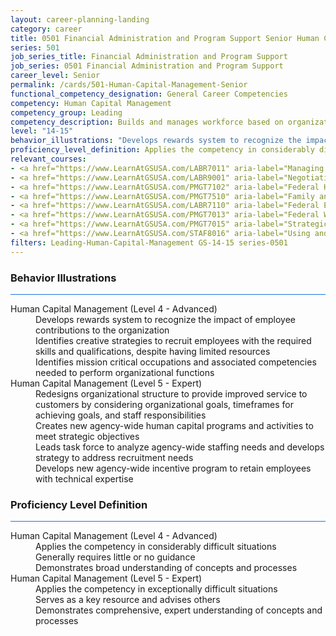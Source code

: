 ```yaml
---
layout: career-planning-landing
category: career
title: 0501 Financial Administration and Program Support Senior Human Capital Management
series: 501
job_series_title: Financial Administration and Program Support
job_series: 0501 Financial Administration and Program Support
career_level: Senior
permalink: /cards/501-Human-Capital-Management-Senior
functional_competency_designation: General Career Competencies
competency: Human Capital Management
competency_group: Leading
competency_description: Builds and manages workforce based on organizational goals, budget considerations, and staffing needs; ensures that employees are appropriately recruited, selected, appraised, and rewarded; takes action to address performance problems; manages a multi-sector workforce and a variety of work situations
level: "14-15"
behavior_illustrations: "Develops rewards system to recognize the impact of employee contributions to the organization ? Identifies creative strategies to recruit employees with the required skills and qualifications, despite having limited resources ? Identifies mission critical occupations and associated competencies needed to perform organizational functions ? Redesigns organizational structure to provide improved service to customers by considering organizational goals, timeframes for achieving goals, and staff responsibilities ? Creates new agency-wide human capital programs and activities to meet strategic objectives ? Leads task force to analyze agency-wide staffing needs and develops strategy to address recruitment needs ? Develops new agency-wide incentive program to retain employees with technical expertise"
proficiency_level_definition: Applies the competency in considerably difficult situations ? Generally requires little or no guidance ? Demonstrates broad understanding of concepts and processes ? Applies the competency in exceptionally difficult situations ? Serves as a key resource and advises others ? Demonstrates comprehensive, expert understanding of concepts and processes
relevant_courses: 
- <a href="https://www.LearnAtGSUSA.com/LABR7011" aria-label="Managing Employee Conduct and Performance (LABR7011), GSU - https://www.LearnAtGSUSA.com/LABR7011">Managing Employee Conduct and Performance (LABR7011), GSU</a>
- <a href="https://www.LearnAtGSUSA.com/LABR9001" aria-label="Negotiating Federal Labor Agreements (LABR9001), GSU - https://www.LearnAtGSUSA.com/LABR9001">Negotiating Federal Labor Agreements (LABR9001), GSU</a>
- <a href="https://www.LearnAtGSUSA.com/PMGT7102" aria-label="Federal Human Resources Management for Supervisors and Managers (PMGT7102), GSU - https://www.LearnAtGSUSA.com/PMGT7102">Federal Human Resources Management for Supervisors and Managers (PMGT7102), GSU</a>
- <a href="https://www.LearnAtGSUSA.com/PMGT7510" aria-label="Family and Medical Leave Act for Supervisors and HR Practitioners (PMGT7510), GSU - https://www.LearnAtGSUSA.com/PMGT7510">Family and Medical Leave Act for Supervisors and HR Practitioners (PMGT7510), GSU</a>
- <a href="https://www.LearnAtGSUSA.com/LABR7110" aria-label="Federal Employee Relations (Basic) (LABR7110), GSU - https://www.LearnAtGSUSA.com/LABR7110">Federal Employee Relations (Basic) (LABR7110), GSU</a>
- <a href="https://www.LearnAtGSUSA.com/PMGT7013" aria-label="Federal Workforce Analysis and Planning (PMGT7013), GSU - https://www.LearnAtGSUSA.com/PMGT7013">Federal Workforce Analysis and Planning (PMGT7013), GSU</a>
- <a href="https://www.LearnAtGSUSA.com/PMGT7015" aria-label="Strategic Human Capital Management (PMGT7015), GSU - https://www.LearnAtGSUSA.com/PMGT7015">Strategic Human Capital Management (PMGT7015), GSU</a>
- <a href="https://www.LearnAtGSUSA.com/STAF8016" aria-label="Using and Presenting HR Data for Organizational Decisions (STAF8016), GSU - https://www.LearnAtGSUSA.com/STAF8016">Using and Presenting HR Data for Organizational Decisions (STAF8016), GSU</a>
filters: Leading-Human-Capital-Management GS-14-15 series-0501
---
```


<div class="desktop:grid-col-6 margin-y-3">
  <div class="border-top-2 bg-white padding-3 shadow-5 height-full members-hover border-1px button-border border-top-blue radius-lg card-text-color">
    <h3>Behavior Illustrations</h3>
    <hr style="background-color: #1b74e0 !important;"/>
    <dl class="text-base card-content-color"><dt>Human Capital Management (Level 4 - Advanced)</dt><dd>Develops rewards system to recognize the impact of employee contributions to the organization </dd><dd> Identifies creative strategies to recruit employees with the required skills and qualifications, despite having limited resources </dd><dd> Identifies mission critical occupations and associated competencies needed to perform organizational functions</dd><dt>Human Capital Management (Level 5 - Expert)</dt><dd>Redesigns organizational structure to provide improved service to customers by considering organizational goals, timeframes for achieving goals, and staff responsibilities </dd><dd> Creates new agency-wide human capital programs and activities to meet strategic objectives </dd><dd> Leads task force to analyze agency-wide staffing needs and develops strategy to address recruitment needs </dd><dd> Develops new agency-wide incentive program to retain employees with technical expertise</dd></dl>
  </div>
</div>
<div class="desktop:grid-col-6 margin-y-3">
  <div class="border-top-2 bg-white padding-3 shadow-5 height-full members-hover border-1px button-border border-top-blue radius-lg card-text-color">
    <h3>Proficiency Level Definition</h3>
     <hr style="background-color: #1b74e0 !important;"/>
    <dl class="text-base card-content-color"><dt>Human Capital Management (Level 4 - Advanced)</dt><dd>Applies the competency in considerably difficult situations </dd><dd> Generally requires little or no guidance </dd><dd> Demonstrates broad understanding of concepts and processes</dd><dt>Human Capital Management (Level 5 - Expert)</dt><dd>Applies the competency in exceptionally difficult situations </dd><dd> Serves as a key resource and advises others </dd><dd> Demonstrates comprehensive, expert understanding of concepts and processes</dd></dl>
  </div>
</div>